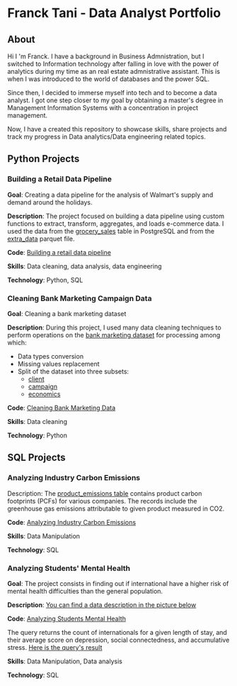# Franck Tani - Data Analyst Portfolio 
## About 
Hi I 'm Franck. I have a background in Business Admnistration, but I switched to Information technology after falling in love with the power of analytics during my time as an real estate admnistrative assistant. This is when I was introduced to the world of databases and the power SQL. 

Since then, I decided to immerse myself into tech and to become a data analyst. I got one step closer to my goal by  obtaining a master's degree in Management Information Systems with a concentration in project management. 

Now, I have a created this repository to showcase skills, share projects and track my progress in Data analytics/Data engineering related topics. 



## Python Projects 
### Building a Retail Data Pipeline 
**Goal**: Creating a data pipeline for the analysis of Walmart's supply and demand around the holidays.

**Description**: The project focused on building a data pipeline using custom functions to extract, transform, aggregates, and loads e-commerce data. I used the data from the [grocery_sales](https://github.com/ktani27/Projects-/blob/main/assets/Grocery_sales.png) table in PostgreSQL and from the [extra_data](https://github.com/ktani27/Projects-/blob/main/assets/Walmart%20sales%20Extra%20data%20Parquet%20files%20.png) parquet file.   

**Code**: [Building a retail data pipeline](https://github.com/ktani27/Projects-/blob/main/assets/Building%20a%20Retail%20Data%20Pipeline.py) 

**Skills**: Data cleaning, data analysis, data engineering 

**Technology**: Python, SQL   
### Cleaning Bank Marketing Campaign Data 
**Goal**: Cleaning a bank marketing dataset 

**Description**: During this project, I used many data cleaning techniques to perform operations on the [bank marketing dataset](https://github.com/ktani27/Projects-/blob/main/assets/bank_marketing.csv) for processing among which:
- Data types conversion
- Missing values replacement 
- Split of the dataset into three subsets:
  - [client](https://github.com/ktani27/Projects-/blob/main/assets/Cleaning%20bank%20data%20client%20table%20.png)
  - [campaign](https://github.com/ktani27/Projects-/blob/main/assets/Cleaning%20bank%20data%20campaign%20table%20.png)
  - [economics](https://github.com/ktani27/Projects-/blob/main/assets/Cleaning%20bank%20data%20economics%20.png)

**Code**: [Cleaning Bank Marketing Data](https://github.com/ktani27/Projects-/blob/main/assets/Cleaning%20Bank%20Marketing%20Data.py) 

**Skills**: Data cleaning 

**Technology**: Python 
## SQL Projects 
### Analyzing Industry Carbon Emissions 
Description: The [product_emissions table](https://github.com/ktani27/Projects-/blob/main/assets/Product%20Emissions%20.png) contains product carbon footprints (PCFs) for various companies. The records include the greenhouse gas emissions attributable to given product measured in CO2. 

**Code**: [Analyzing Industry Carbon Emissions](https://github.com/ktani27/Projects-/blob/main/assets/Analyzing%20Industry%20Carbon%20Emissions.ipynb) 

**Skills**: Data Manipulation 

**Technology**: SQL
### Analyzing Students' Mental Health 
**Goal**: The project consists in finding out if international have a higher risk of mental health difficulties than the general population. 

**Description**: 
[You can find a data description in the picture below](https://github.com/ktani27/Projects-/blob/main/assets/Analyzing%20Students%20Mental%20Health%20Data%20Description%20.png)  

**Code**: [Analyzing Students Mental Health](https://github.com/ktani27/Projects-/blob/main/assets/Analyzing%20Students'%20Mental%20Health.sql)

The query returns the count of internationals for a given length of stay, and their average score on depression, social connectedness, and accumulative stress. 
[Here is the query's result](https://github.com/ktani27/Projects-/blob/main/assets/Analzyng%20Students%20Mental%20Health%20Query%20results.png) 

**Skills**: Data Manipulation, Data analysis  

**Technology**: SQL 

